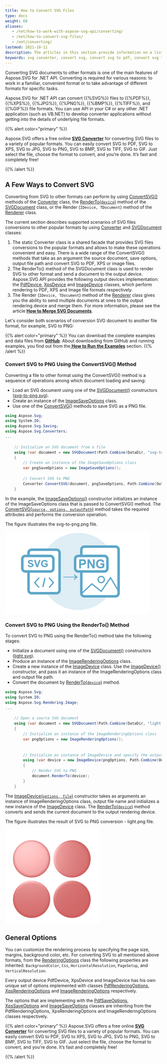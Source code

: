 ```yaml
---
title: How to Convert SVG Files
type: docs
weight: 60
aliases: 
   - /net/how-to-work-with-aspose-svg-api/converting/
   - /net/how-to-convert-svg-files/
   - /net/converting/
lastmod: 2021-10-11
description: The articles in this section provide information on a list of supported SVG conversion scenarios and how to execute them using the Aspose.SVG API. You will learn how to convert SVG to PDF, XPS or Image formats and find C# examples of SVG conversion.
keywords: svg converter, convert svg, convert svg to pdf, convert svg to png, svg to pdf, svg to png, svg to bmp, svg to jpg, svg to tiff, svg to gif, svg to xps
---
```

<link href="./../../style.css" rel="stylesheet" type="text/css" />

Converting SVG documents to other formats is one of the main features of Aspose.SVG for .NET API. Converting is required for various reasons: to work in a familiar, convenient format or to take advantage of different formats for specific tasks.

Aspose.SVG for .NET API can convert {{%SVG%}} files to {{%PDF%}}, {{%XPS%}}, {{%JPG%}}, {{%PNG%}}, {{%BMP%}}, {{%TIFF%}}, and {{%GIF%}} file formats. You can use API in your C# or any other .NET application (such as VB.NET) to develop converter applications without getting into the details of underlying file formats. 

{{% alert color="primary" %}} 

Aspose.SVG offers a free online [**SVG Converter**](https://products.aspose.app/svg/conversion) for converting SVG files to a variety of popular formats. You can easily convert SVG to PDF, SVG to XPS, SVG to JPG, SVG to PNG, SVG to BMP, SVG to TIFF, SVG to GIF. Just select the file, choose the format to convert, and you’re done. It’s fast and completely free!

{{% /alert %}} 

## **A Few Ways to Convert SVG**

Converting from SVG  to other formats can perform by using [ConvertSVG()](https://apireference.aspose.com/svg/net/aspose.svg.converters/converter/methods/index) methods of the [Converter](https://apireference.aspose.com/svg/net/aspose.svg.converters/converter) class,  the [RenderTo(`device`)](https://apireference.aspose.com/svg/net/aspose.svg/svgdocument/methods/renderto)  method of the [SVGDocument](https://apireference.aspose.com/svg/net/aspose.svg/svgdocument) class, or the Render (`IDevice, TDocument`) method of the [Renderer](https://apireference.aspose.com/svg/net/aspose.svg.rendering/renderer) class.

The current section describes supported scenarios of SVG files conversions to other popular formats by using  [Converter](https://apireference.aspose.com/svg/net/aspose.svg.converters/converter) and [SVGDocument](https://apireference.aspose.com/svg/net/aspose.svg/svgdocument) classes:

1. The static Converter class is a shared facade that provides SVG files conversions to the popular formats and allows to make these operations convenient and easy. 
   There is a wide range of the ConvertSVG()  methods that take as an argument the source document, save options, output file path and convert SVG to PDF, XPS or image files.
2. The RenderTo() method of the SVGDocument class is used to render SVG to other format and send a document to the output device. Aspose.SVG API provides the following output devices implementation:  the [PdfDevice](https://apireference.aspose.com/svg/net/aspose.svg.rendering.pdf/pdfdevice), [XpsDevice](https://apireference.aspose.com/svg/net/aspose.svg.rendering.xps/xpsdevice) and  [ImageDevice](https://apireference.aspose.com/svg/net/aspose.svg.rendering.image/imagedevice) classes, which perform rendering to PDF, XPS and Image file formats respectively. 
3. The Render (`IDevice, TDocument`) method of the [Renderer](https://apireference.aspose.com/svg/net/aspose.svg.rendering/renderer) class gives you the ability to send multiple documents at ones to the output rendering device and merge them. For more information, please see the article [**How to Merge SVG Documents**](http://docs.aspose.com/svg/net/how-to-work-with-aspose-svg-api/how-to-merge-svg-documents/).

Let's consider both scenarios of conversion SVG document to another file format, for example, SVG to PNG:

{{% alert color="primary" %}} 
You can download the complete examples and data files from **[GitHub](https://github.com/aspose-svg/Aspose.SVG-Documentation)**. About downloading from GitHub and running examples, you find out from the[ **How to Run the Examples**](http://docs.aspose.com/svg/net/how-to-run-the-tests) section.
{{% /alert %}}  

### **Convert SVG to PNG Using the ConvertSVG() Method**
Converting a file to other format using the ConvertSVG() method is a sequence of operations among which document loading and saving:

 - Load an SVG document using one of the [SVGDocument()](https://apireference.aspose.com/svg/net/aspose.svg/svgdocument/constructors/10) constructors ([svg-to-png.svg](http://docs.aspose.com/svg/net/how-to-work-with-aspose-svg-api/converting/svg-to-png.svg)).
 - Create an instance of the [ImageSaveOptions](https://apireference.aspose.com/svg/net/aspose.svg.saving/imagesaveoptions) class.
 - Use one of the [ConvertSVG()](https://apireference.aspose.com/svg/net/aspose.svg.converters/converter/methods/index) methods to save SVG as a PNG file.

```c#
using Aspose.Svg;
using System.IO;
using Aspose.Svg.Saving;
using Aspose.Svg.Converters;
...
    
    // Initialize an SVG document from a file
    using (var document = new SVGDocument(Path.Combine(DataDir, "svg-to-png.svg")))
    {
        // Create an instance of the ImageSaveOptions class
    	var pngSaveOptions = new ImageSaveOptions();    

        // Convert SVG to PNG
    	Converter.ConvertSVG(document, pngSaveOptions, Path.Combine(OutputDir, "svg-to-png.png"));
    }
```

In the example, the [ImageSaveOptions()](https://apireference.aspose.com/svg/net/aspose.svg.saving/imagesaveoptions/constructors/main) constructor initializes an instance of the ImageSaveOptions  class that is passed to ConvertSVG() method. The [ConvertSVG(`source, options, outputPath`)](https://apireference.aspose.com/svg/net/aspose.svg.converters.converter/convertsvg/methods/1) method takes the required attributes and performs the conversion operation.

The figure illustrates the svg-to-png.png file.

![svg-to-png.svg file rendered to PNG](svg-to-png.png#center)

### **Convert SVG to PNG Using the RenderTo() Method**

To convert SVG to PNG using the RenderTo() method take the following stages:

 - Initialize a document using one of the  [SVGDocument()](https://apireference.aspose.com/svg/net/aspose.svg/svgdocument/constructors/10) constructors ([light.svg](http://docs.aspose.com/svg/net/how-to-work-with-aspose-svg-api/converting/light.svg)).
 - Produce an instance of the [ImageRenderingOptions](https://apireference.aspose.com/svg/net/aspose.svg.rendering.image/imagerenderingoptions) class.
 - Create a new instance of the [ImageDevice](https://apireference.aspose.com/svg/net/aspose.svg.rendering.image/imagedevice) class. Use the [ImageDevice()](https://apireference.aspose.com/svg/net/aspose.svg.rendering.image/imagedevice/constructors/3) constructor, and pass it an instance of the ImageRenderingOptions class and output file path.
 - Convert the document by [RenderTo(`device`)](https://apireference.aspose.com/svg/net/aspose.svg/svgdocument/methods/renderto) method. 

```c#
using Aspose.Svg;
using System.IO;
using Aspose.Svg.Rendering.Image;
...
	
	// Open a source SVG document 
	using (var document = new SVGDocument(Path.Combine(DataDir, "light.svg")))
	{
	    // Initialize an instance of the ImageRenderingOptions class 
		var pngOptions = new ImageRenderingOptions();
	    	    

		// Initialize an instance of ImageDevice and specify the output file to render
	    using (var device = new ImageDevice(pngOptions, Path.Combine(OutputDir, "light_out.png")))
	    {
	        // Render SVG to PNG
			document.RenderTo(device);
		}
	}
```

The [ImageDevice(`options, file`)](https://apireference.aspose.com/svg/net/aspose.svg.rendering.image/imagedevice/constructors/3) constructor takes as arguments an instance of ImageRenderingOptions class, output file name and initializes a new instance of the  [ImageDevice](https://apireference.aspose.com/svg/net/aspose.svg.rendering.image/imagedevice) class. The [RenderTo(`device`)](https://apireference.aspose.com/svg/net/aspose.svg/svgdocument/methods/renderto)  method converts and sends the current document to the output rendering device. 

The figure illustrates the result of SVG to PNG conversion - light.png file.

![light.svg file rendered to PNG using RenderTo() method ](light.png#center)

## **General Options**

You can customize the rendering process by specifying the page size, margins, background color, etc.  For converting SVG to all mentioned above formats, from the [RenderingOptions](https://apireference.aspose.com/svg/net/aspose.svg.rendering/renderingoptions) class the following properties are inherited: `BackgroundColor`, `Css`, `HorizontalResolution`, `PageSetup`, and `VerticalResolution`.

Every output device PdfDevice, XpsDevice and ImageDevice has his own unique set of options implemented with classes [PdfRenderingOptions](https://apireference.aspose.com/svg/net/aspose.svg.rendering.pdf/pdfrenderingoptions), [XpsRenderingOptions](https://apireference.aspose.com/svg/net/aspose.svg.rendering.xps/xpsrenderingoptions) and [ImageRenderingOptions](https://apireference.aspose.com/svg/net/aspose.svg.rendering.image/imagerenderingoptions) respectively.

The options that are implementing with the [PdfSaveOptions](https://apireference.aspose.com/svg/net/aspose.svg.saving/pdfsaveoptions), [XpsSaveOptions](https://apireference.aspose.com/svg/net/aspose.svg.saving/xpssaveoptions) and [ImageSaveOptions](https://apireference.aspose.com/svg/net/aspose.svg.saving/imagesaveoptions) classes are inheriting from the PdfRenderingOptions, XpsRenderingOptions and ImageRenderingOptions classes respectively.

{{% alert color="primary" %}} 
Aspose.SVG offers a free online [**SVG Converter**](https://products.aspose.app/svg/conversion) for converting SVG files to a variety of popular formats. You can easily convert SVG to PDF, SVG to XPS, SVG to JPG, SVG to PNG, SVG to BMP, SVG to TIFF, SVG to GIF. Just select the file, choose the format to convert, and you’re done. It’s fast and completely free!

{{% /alert %}} 

